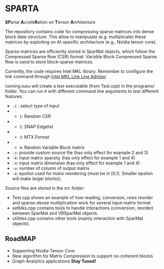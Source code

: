 # SPARTA
**SP**arse **A**ccele**R**ation on **T**ensor **A**rchitecture

The repository contains code for compressing sparse matrices into dense block data-structure. This allow to manipulate (e.g. multiplicate) these matrices by esploiting on AI-specific architecture (e.g., Nvidia tensor core). 

Sparse matrices are efficiently stored in SparMat objects, which follow the Compressed Sparse Row (CSR) format. 
Variable Block Compressed Sparse Row is used to store block-sparse matrices. 

Currently, the code requires Intel MKL library.  Remember to configure the link command through
[Intel MKL Link Line Advisor](https://software.intel.com/en-us/articles/intel-mkl-link-line-advisor/)

running `make` will create a test executable (from Test.cpp) in the programs/ folder. You can run it with different command line arguments to test different features.  

* `-i` : select type of input
* *  `1`: Random CSR
* *  `2`: SNAP Edgelist
* *  `3`: MTX Format
* *  `4`: Random Variable Block matrix
* `-s`: provide custom source file (has only effect for example 2 and 3)
* `-k`: input matrix sparsity (has only effect for example 1 and 4)
* `-n`: input matrix dimension (has only effect for example 1 and 4)
* `-o`: number of column of output matrix
* `-e`: epsilon used for marix reordering (must be in [0,1]. Smaller epsilon will make larger blocks);  


Source files are stored in the src folder:
* Test.cpp shows an example of how reading, conversion, rows reorder and sparse-dense multiplication work for several input matrix format.
* setblks.cpp contains tools to handle interactions (conversion, reorder) between SparMat and VBSparMat objects.
* utilities.cpp contains other tools (mainly interaction with SparMat objects). 

## RoadMAP
* Supporting Nvidia Tensor Core
* New algorithm for Matrix Compression to support no-coherent blocks
* Graph Analytics applications
**Stay Tuned!**
